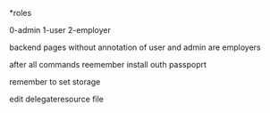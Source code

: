 *roles

0-admin
1-user
2-employer


backend pages without annotation of user and admin are employers

after all commands reemember install outh passpoprt


remember to set storage


edit delegateresource file



